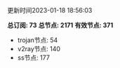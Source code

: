 更新时间2023-01-18 18:56:03

**总订阅: 73**
**总节点: 2171**
**有效节点: 371**
- trojan节点: 54
- v2ray节点: 140
- ss节点: 177
